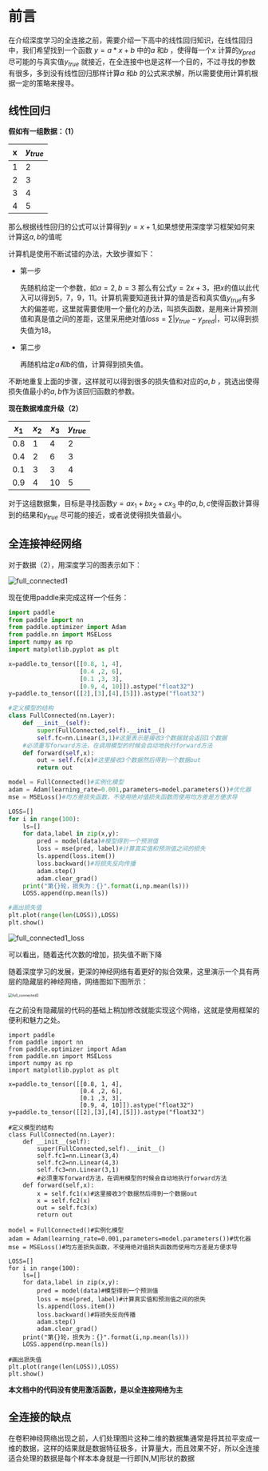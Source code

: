 # 前言

​		在介绍深度学习的全连接之前，需要介绍一下高中的线性回归知识，在线性回归中，我们希望找到一个函数 $y=a*x+b$ 中的$a$ 和$b$ ，使得每一个$x$ 计算的$y_{pred}$尽可能的与真实值$y_{true}$ 就接近，在全连接中也是这样一个目的，不过寻找的参数有很多，多到没有线性回归那样计算$a$ 和$b$ 的公式来求解，所以需要使用计算机根据一定的策略来搜寻。

## 线性回归

**假如有一组数据：（1）**

| x    | $y_{true}$ |
| ---- | ---------- |
| 1    | 2          |
| 2    | 3          |
| 3    | 4          |
| 4    | 5          |

那么根据线性回归的公式可以计算得到$y=x+1$,如果想使用深度学习框架如何来计算这$a,b$的值呢

计算机是使用不断试错的办法，大致步骤如下：

- 第一步

  先随机给定一个参数，如$a=2,b=3$ 那么有公式$y=2x+3$，把$x$的值以此代入可以得到5，7，9，11。计算机需要知道我计算的值是否和真实值$y_{true}$有多大的偏差呢，这里就需要使用一个量化的办法，叫损失函数，是用来计算预测值和真是值之间的差距，这里采用绝对值$loss=\sum{|y_{true}-y_{pred}|}$，可以得到损失值为18。

- 第二步

  再随机给定$a和b$的值，计算得到损失值。

不断地重复上面的步骤，这样就可以得到很多的损失值和对应的$a,b$ ，挑选出使得损失值最小的$a,b$作为该回归函数的参数。

**现在数据难度升级（2）**

| $x_1$ | $x_2$ | $x_3$ | $y_{true}$ |
| ----- | ----- | ----- | ---------- |
| 0.8   | 1     | 4     | 2          |
| 0.4   | 2     | 6     | 3          |
| 0.1   | 3     | 3     | 4          |
| 0.9   | 4     | 10    | 5          |

对于这组数据集，目标是寻找函数$y=ax_1+bx_2+cx_3$ 中的$a,b,c$使得函数计算得到的结果和$y_{true}$ 尽可能的接近，或者说使得损失值最小。

## 全连接神经网络

对于数据（2），用深度学习的图表示如下：

![full_connected1](../../../images/deep_learning/basic_concepts/full_connected1.png)

现在使用paddle来完成这样一个任务：

```python
import paddle
from paddle import nn
from paddle.optimizer import Adam
from paddle.nn import MSELoss
import numpy as np
import matplotlib.pyplot as plt

x=paddle.to_tensor([[0.8, 1, 4],
                    [0.4 ,2, 6],  
                    [0.1 ,3, 3],
                    [0.9, 4, 10]]).astype("float32")
y=paddle.to_tensor([[2],[3],[4],[5]]).astype("float32")

#定义模型的结构
class FullConnected(nn.Layer):
    def __init__(self):
        super(FullConnected,self).__init__()
        self.fc=nn.Linear(3,1)#这里表示是接收3个数据就会返回1个数据
    #必须重写forward方法，在调用模型的时候会自动地执行forward方法
    def forward(self,x):
        out = self.fc(x)#这里接收3个数据然后得到一个数据out
        return out

model = FullConnected()#实例化模型
adam = Adam(learning_rate=0.001,parameters=model.parameters())#优化器
mse = MSELoss()#均方差损失函数，不使用绝对值损失函数而使用均方差是方便求导

LOSS=[]
for i in range(100):
    ls=[]
    for data,label in zip(x,y):
        pred = model(data)#模型得到一个预测值
        loss = mse(pred, label)#计算真实值和预测值之间的损失
        ls.append(loss.item())
        loss.backward()#将损失反向传播
        adam.step()
        adam.clear_grad()
    print("第{}轮，损失为：{}".format(i,np.mean(ls)))
    LOSS.append(np.mean(ls))

#画出损失值
plt.plot(range(len(LOSS)),LOSS)
plt.show()
```

![full_connected1_loss](../../../images/deep_learning/basic_concepts/full_connected1_loss.png)

可以看出，随着迭代次数的增加，损失值不断下降

随着深度学习的发展，更深的神经网络有着更好的拟合效果，这里演示一个具有两层的隐藏层的神经网络，网络图如下图所示：

<img src="../../../images/deep_learning/basic_concepts/full_connected2.png" alt="full_connected2" style="zoom:50%;" />

在之前没有隐藏层的代码的基础上稍加修改就能实现这个网络，这就是使用框架的便利和魅力之处。

```
import paddle
from paddle import nn
from paddle.optimizer import Adam
from paddle.nn import MSELoss
import numpy as np
import matplotlib.pyplot as plt

x=paddle.to_tensor([[0.8, 1, 4],
                    [0.4 ,2, 6],  
                    [0.1 ,3, 3],
                    [0.9, 4, 10]]).astype("float32")
y=paddle.to_tensor([[2],[3],[4],[5]]).astype("float32")

#定义模型的结构
class FullConnected(nn.Layer):
    def __init__(self):
        super(FullConnected,self).__init__()
        self.fc1=nn.Linear(3,4)
        self.fc2=nn.Linear(4,3)
        self.fc3=nn.Linear(3,1)
        #必须重写forward方法，在调用模型的时候会自动地执行forward方法
    def forward(self,x):
        x = self.fc1(x)#这里接收3个数据然后得到一个数据out
        x = self.fc2(x)
        out = self.fc3(x)
        return out

model = FullConnected()#实例化模型
adam = Adam(learning_rate=0.001,parameters=model.parameters())#优化器
mse = MSELoss()#均方差损失函数，不使用绝对值损失函数而使用均方差是方便求导

LOSS=[]
for i in range(100):
    ls=[]
    for data,label in zip(x,y):
        pred = model(data)#模型得到一个预测值
        loss = mse(pred, label)#计算真实值和预测值之间的损失
        ls.append(loss.item())
        loss.backward()#将损失反向传播
        adam.step()
        adam.clear_grad()
    print("第{}轮，损失为：{}".format(i,np.mean(ls)))
    LOSS.append(np.mean(ls))

#画出损失值
plt.plot(range(len(LOSS)),LOSS)
plt.show()
```

**本文档中的代码没有使用激活函数，是以全连接网络为主**

## 全连接的缺点

在卷积神经网络出现之前，人们处理图片这种二维的数据集通常是将其拉平变成一维的数据，这样的结果就是数据特征极多，计算量大，而且效果不好，所以全连接适合处理的数据是每个样本本身就是一行即[N,M]形状的数据

